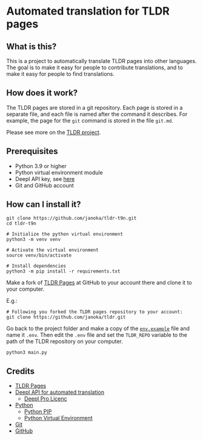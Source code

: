 # Automated translation for TLDR pages

## What is this?

This is a project to automatically translate TLDR pages into other languages. The goal is to make it easy for people to contribute translations, and to make it easy for people to find translations.

## How does it work?

The TLDR pages are stored in a git repository. Each page is stored in a separate file, and each file is named after the command it describes. For example, the page for the `git` command is stored in the file `git.md`.

Please see more on the [TLDR project](https://github.com/tldr-pages/tldr).

## Prerequisites

- Python 3.9 or higher
- Python virtual environment module
- Deepl API key, see [here](https://www.deepl.com/pro#developer)
- Git and GitHub account

## How can I install it?

```shell
git clone https://github.com/janoka/tldr-t9n.git
cd tldr-t9n

# Initialize the python virtual environment
python3 -m venv venv

# Activate the virtual environment
source venv/bin/activate

# Install dependencies
python3 -m pip install -r requirements.txt
```

Make a fork of [TLDR Pages](https://github.com/tldr-pages/tldr) at GitHub to your account there and clone it to your computer.

E.g.:

```shell
# Following you forked the TLDR pages repository to your account:
git clone https://github.com/janoka/tldr.git
```

Go back to the project folder and make a copy of the [`env.example`](env.example) file and name it `.env`. Then edit the `.env` file and set the `TLDR_REPO` variable to the path of the TLDR repository on your computer.

```shell
python3 main.py
```

## Credits

- [TLDR Pages](https://github.com/janoka/tldr)
- [Deepl API for automated translation](https://www.deepl.com/pro#developer)
  - [Deepl Pro Licenc](https://www.deepl.com/en/pro-license)
- [Python](https://www.python.org/)
  - [Python PIP](https://pypi.org/project/pip/)
  - [Python Virtual Environment](https://docs.python.org/3/library/venv.html)
- [Git](https://git-scm.com/)
- [GitHub](https://github.com)
